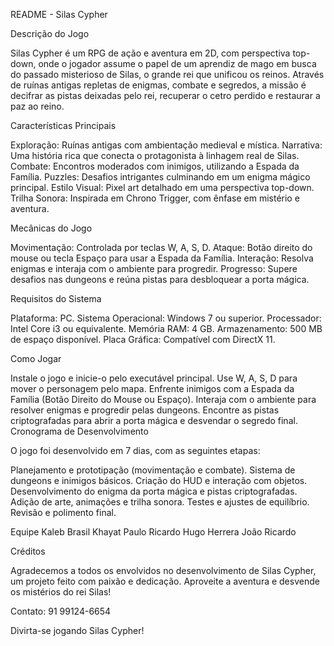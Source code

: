 README - Silas Cypher

Descrição do Jogo

Silas Cypher é um RPG de ação e aventura em 2D, com perspectiva top-down, onde o jogador assume o papel de um aprendiz de mago em
busca do passado misterioso de Silas, o grande rei que unificou os reinos. Através de ruínas antigas repletas de enigmas, combate e 
segredos, a missão é decifrar as pistas deixadas pelo rei, recuperar o cetro perdido e restaurar a paz ao reino.

Características Principais

Exploração: Ruínas antigas com ambientação medieval e mística.
Narrativa: Uma história rica que conecta o protagonista à linhagem real de Silas.
Combate: Encontros moderados com inimigos, utilizando a Espada da Família.
Puzzles: Desafios intrigantes culminando em um enigma mágico principal.
Estilo Visual: Pixel art detalhado em uma perspectiva top-down.
Trilha Sonora: Inspirada em Chrono Trigger, com ênfase em mistério e aventura.

Mecânicas do Jogo

Movimentação: Controlada por teclas W, A, S, D.
Ataque: Botão direito do mouse ou tecla Espaço para usar a Espada da Família.
Interação: Resolva enigmas e interaja com o ambiente para progredir.
Progresso: Supere desafios nas dungeons e reúna pistas para desbloquear a porta mágica.

Requisitos do Sistema

Plataforma: PC.
Sistema Operacional: Windows 7 ou superior.
Processador: Intel Core i3 ou equivalente.
Memória RAM: 4 GB.
Armazenamento: 500 MB de espaço disponível.
Placa Gráfica: Compatível com DirectX 11.

Como Jogar

Instale o jogo e inicie-o pelo executável principal.
Use W, A, S, D para mover o personagem pelo mapa.
Enfrente inimigos com a Espada da Família (Botão Direito do Mouse ou Espaço).
Interaja com o ambiente para resolver enigmas e progredir pelas dungeons.
Encontre as pistas criptografadas para abrir a porta mágica e desvendar o segredo final.
Cronograma de Desenvolvimento

O jogo foi desenvolvido em 7 dias, com as seguintes etapas:

Planejamento e prototipação (movimentação e combate).
Sistema de dungeons e inimigos básicos.
Criação do HUD e interação com objetos.
Desenvolvimento do enigma da porta mágica e pistas criptografadas.
Adição de arte, animações e trilha sonora.
Testes e ajustes de equilíbrio.
Revisão e polimento final.

Equipe
Kaleb Brasil Khayat
Paulo Ricardo
Hugo Herrera
João Ricardo

Créditos

Agradecemos a todos os envolvidos no desenvolvimento de Silas Cypher, um projeto feito com paixão e dedicação. Aproveite a aventura e desvende os mistérios do rei Silas!

Contato: 91 99124-6654

Divirta-se jogando Silas Cypher!
